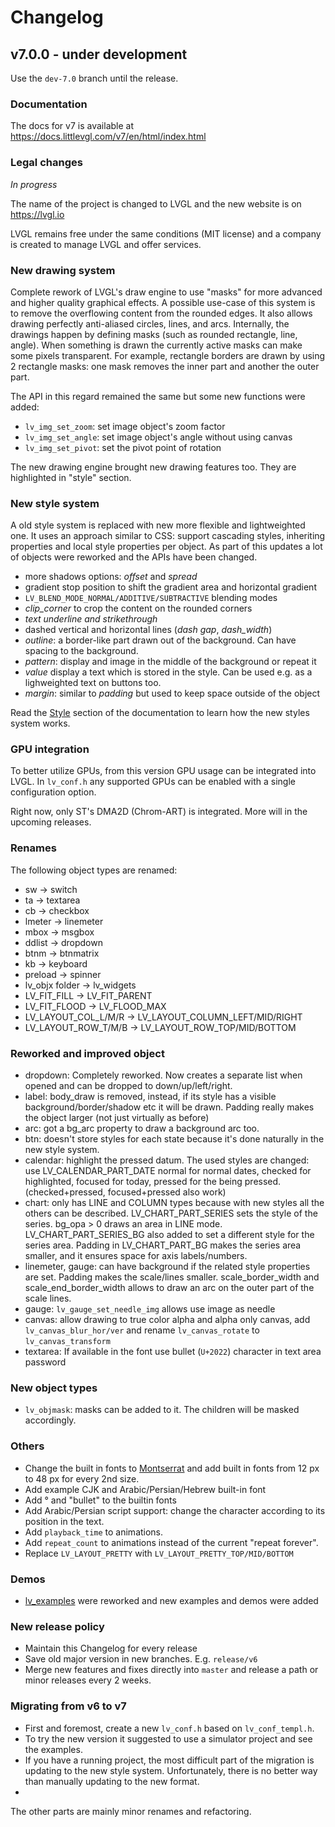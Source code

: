 # Changelog

## v7.0.0 - under development
Use the `dev-7.0` branch until the release.

### Documentation
The docs for v7 is available at https://docs.littlevgl.com/v7/en/html/index.html

### Legal changes
*In progress*

The name of the project is changed to LVGL and the new website is on https://lvgl.io

LVGL remains free under the same conditions (MIT license) and a company is created to manage LVGL and offer services.


### New drawing system
Complete rework of LVGL's draw engine to use "masks" for more advanced and higher quality graphical effects. 
A possible use-case of this system is to remove the overflowing content from the rounded edges.
It also allows drawing perfectly anti-aliased circles, lines, and arcs.
Internally, the drawings happen by defining masks (such as rounded rectangle, line, angle). 
When something is drawn the currently active masks can make some pixels transparent. 
For example, rectangle borders are drawn by using 2 rectangle masks: one mask removes the inner part and another the outer part. 

The API in this regard remained the same but some new functions were added:
- `lv_img_set_zoom`: set image object's zoom factor
- `lv_img_set_angle`: set image object's angle without using canvas
- `lv_img_set_pivot`: set the pivot point of rotation


The new drawing engine brought new drawing features too. They are highlighted in "style" section.

### New style system
A old style system is replaced with new more flexible and lightweighted one. 
It uses an approach similar to CSS: support cascading styles, inheriting properties and local style properties per object. 
As part of this updates a lot of objects were reworked and the APIs have been changed. 

- more shadows options: *offset* and *spread*
- gradient stop position to shift the gradient area and horizontal gradient 
- `LV_BLEND_MODE_NORMAL/ADDITIVE/SUBTRACTIVE` blending modes
- *clip_corner* to crop the content on the rounded corners
- *text underline and strikethrough*
- dashed vertical and horizontal lines (*dash gap*, *dash_width*)
- *outline*: a border-like part drawn out of the background. Can have spacing to the background.
- *pattern*: display and image in the middle of the background or repeat it
- *value* display a text which is stored in the style. Can be used e.g. as a lighweighted text on buttons too.
- *margin*: similar to *padding* but used to keep space outside of the object

Read the [Style](https://docs.littlevgl.com/v7/en/html/overview/style.html) section of the documentation to learn how the new styles system works.

### GPU integration
To better utilize GPUs, from this version GPU usage can be integrated into LVGL. In `lv_conf.h` any supported GPUs can be enabled with a single configuration option.

Right now, only ST's DMA2D (Chrom-ART) is integrated. More will in the upcoming releases.

### Renames
The following object types are renamed:
- sw -> switch
- ta -> textarea
- cb -> checkbox
- lmeter -> linemeter
- mbox -> msgbox
- ddlist -> dropdown
- btnm -> btnmatrix
- kb -> keyboard
- preload -> spinner
- lv_objx folder -> lv_widgets
- LV_FIT_FILL -> LV_FIT_PARENT
- LV_FIT_FLOOD -> LV_FLOOD_MAX
- LV_LAYOUT_COL_L/M/R -> LV_LAYOUT_COLUMN_LEFT/MID/RIGHT
- LV_LAYOUT_ROW_T/M/B -> LV_LAYOUT_ROW_TOP/MID/BOTTOM

### Reworked and improved object
- dropdown: Completely reworked. Now creates a separate list when opened and can be dropped to down/up/left/right.
- label: body_draw is removed, instead, if its style has a visible background/border/shadow etc it will be drawn. Padding really makes the object larger (not just virtually as before)
- arc: got a bg_arc property to draw a background arc too.
- btn: doesn't store styles for each state because it's done naturally in the new style system.
- calendar: highlight the pressed datum. The used styles are changed: use LV_CALENDAR_PART_DATE normal for normal dates, checked for highlighted, focused for today, pressed for the being pressed. (checked+pressed, focused+pressed also work)
- chart: only has LINE and COLUMN types because with new styles all the others can be described. LV_CHART_PART_SERIES sets the style of the series. bg_opa > 0 draws an area in LINE mode. LV_CHART_PART_SERIES_BG also added to set a different style for the series area. Padding in LV_CHART_PART_BG makes the series area smaller, and it ensures space for axis labels/numbers.
- linemeter, gauge: can have background if the related style properties are set. Padding makes the scale/lines smaller. scale_border_width and scale_end_border_width allows to draw an arc on the outer part of the scale lines.
- gauge: `lv_gauge_set_needle_img` allows use image as needle
- canvas: allow drawing to true color alpha and alpha only canvas, add `lv_canvas_blur_hor/ver` and rename `lv_canvas_rotate` to `lv_canvas_transform`
- textarea: If available in the font use bullet (`U+2022`) character in text area password 

### New object types
- `lv_objmask`: masks can be added to it. The children will be masked accordingly. 

### Others
- Change the built in fonts to [Montserrat](https://fonts.google.com/specimen/Montserrat) and add built in fonts from 12 px to 48 px for every 2nd size.
- Add example CJK and Arabic/Persian/Hebrew built-in font
- Add ° and "bullet" to the builtin fonts
- Add Arabic/Persian script support: change the character according to its position in the text. 
- Add `playback_time` to animations.
- Add `repeat_count` to animations instead of the current "repeat forever".
- Replace `LV_LAYOUT_PRETTY` with `LV_LAYOUT_PRETTY_TOP/MID/BOTTOM`

### Demos
- [lv_examples](https://github.com/littlevgl/lv_examples) were reworked and new examples and demos were added

### New release policy
- Maintain this Changelog for every release
- Save old major version in new branches. E.g. `release/v6`
- Merge new features and fixes directly into `master` and release a path or minor releases every 2 weeks.

### Migrating from v6 to v7
- First and foremost, create a new `lv_conf.h` based on `lv_conf_templ.h`.
- To try the new version it suggested to use a simulator project and see the examples.
- If you have a running project, the most difficult part of the migration is updating to the new style system. Unfortunately, there is no better way than manually updating to the new format.
- 
The other parts are mainly minor renames and refactoring. 

